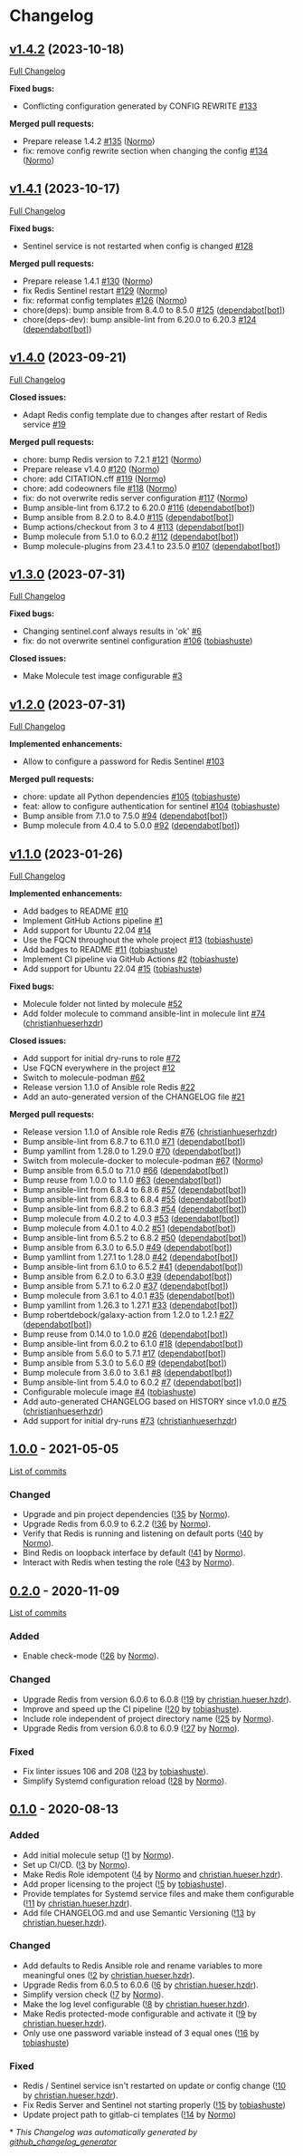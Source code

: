 # Changelog

## [v1.4.2](https://github.com/hifis-net/ansible-role-redis/tree/v1.4.2) (2023-10-18)

[Full Changelog](https://github.com/hifis-net/ansible-role-redis/compare/v1.4.1...v1.4.2)

**Fixed bugs:**

- Conflicting configuration generated by CONFIG REWRITE [\#133](https://github.com/hifis-net/ansible-role-redis/issues/133)

**Merged pull requests:**

- Prepare release 1.4.2 [\#135](https://github.com/hifis-net/ansible-role-redis/pull/135) ([Normo](https://github.com/Normo))
- fix: remove config rewrite section when changing the config [\#134](https://github.com/hifis-net/ansible-role-redis/pull/134) ([Normo](https://github.com/Normo))

## [v1.4.1](https://github.com/hifis-net/ansible-role-redis/tree/v1.4.1) (2023-10-17)

[Full Changelog](https://github.com/hifis-net/ansible-role-redis/compare/v1.4.0...v1.4.1)

**Fixed bugs:**

- Sentinel service is not restarted when config is changed [\#128](https://github.com/hifis-net/ansible-role-redis/issues/128)

**Merged pull requests:**

- Prepare release 1.4.1 [\#130](https://github.com/hifis-net/ansible-role-redis/pull/130) ([Normo](https://github.com/Normo))
- fix Redis Sentinel restart [\#129](https://github.com/hifis-net/ansible-role-redis/pull/129) ([Normo](https://github.com/Normo))
- fix: reformat config templates [\#126](https://github.com/hifis-net/ansible-role-redis/pull/126) ([Normo](https://github.com/Normo))
- chore\(deps\): bump ansible from 8.4.0 to 8.5.0 [\#125](https://github.com/hifis-net/ansible-role-redis/pull/125) ([dependabot[bot]](https://github.com/apps/dependabot))
- chore\(deps-dev\): bump ansible-lint from 6.20.0 to 6.20.3 [\#124](https://github.com/hifis-net/ansible-role-redis/pull/124) ([dependabot[bot]](https://github.com/apps/dependabot))

## [v1.4.0](https://github.com/hifis-net/ansible-role-redis/tree/v1.4.0) (2023-09-21)

[Full Changelog](https://github.com/hifis-net/ansible-role-redis/compare/v1.3.0...v1.4.0)

**Closed issues:**

- Adapt Redis config template due to changes after restart of Redis service [\#19](https://github.com/hifis-net/ansible-role-redis/issues/19)

**Merged pull requests:**

- chore: bump Redis version to 7.2.1 [\#121](https://github.com/hifis-net/ansible-role-redis/pull/121) ([Normo](https://github.com/Normo))
- Prepare release v1.4.0 [\#120](https://github.com/hifis-net/ansible-role-redis/pull/120) ([Normo](https://github.com/Normo))
- chore: add CITATION.cff [\#119](https://github.com/hifis-net/ansible-role-redis/pull/119) ([Normo](https://github.com/Normo))
- chore: add codeowners file [\#118](https://github.com/hifis-net/ansible-role-redis/pull/118) ([Normo](https://github.com/Normo))
- fix: do not overwrite redis server configuration [\#117](https://github.com/hifis-net/ansible-role-redis/pull/117) ([Normo](https://github.com/Normo))
- Bump ansible-lint from 6.17.2 to 6.20.0 [\#116](https://github.com/hifis-net/ansible-role-redis/pull/116) ([dependabot[bot]](https://github.com/apps/dependabot))
- Bump ansible from 8.2.0 to 8.4.0 [\#115](https://github.com/hifis-net/ansible-role-redis/pull/115) ([dependabot[bot]](https://github.com/apps/dependabot))
- Bump actions/checkout from 3 to 4 [\#113](https://github.com/hifis-net/ansible-role-redis/pull/113) ([dependabot[bot]](https://github.com/apps/dependabot))
- Bump molecule from 5.1.0 to 6.0.2 [\#112](https://github.com/hifis-net/ansible-role-redis/pull/112) ([dependabot[bot]](https://github.com/apps/dependabot))
- Bump molecule-plugins from 23.4.1 to 23.5.0 [\#107](https://github.com/hifis-net/ansible-role-redis/pull/107) ([dependabot[bot]](https://github.com/apps/dependabot))

## [v1.3.0](https://github.com/hifis-net/ansible-role-redis/tree/v1.3.0) (2023-07-31)

[Full Changelog](https://github.com/hifis-net/ansible-role-redis/compare/v1.2.0...v1.3.0)

**Fixed bugs:**

- Changing sentinel.conf always results in 'ok' [\#6](https://github.com/hifis-net/ansible-role-redis/issues/6)
- fix: do not overwrite sentinel configuration [\#106](https://github.com/hifis-net/ansible-role-redis/pull/106) ([tobiashuste](https://github.com/tobiashuste))

**Closed issues:**

- Make Molecule test image configurable [\#3](https://github.com/hifis-net/ansible-role-redis/issues/3)

## [v1.2.0](https://github.com/hifis-net/ansible-role-redis/tree/v1.2.0) (2023-07-31)

[Full Changelog](https://github.com/hifis-net/ansible-role-redis/compare/v1.1.0...v1.2.0)

**Implemented enhancements:**

- Allow to configure a password for Redis Sentinel [\#103](https://github.com/hifis-net/ansible-role-redis/issues/103)

**Merged pull requests:**

- chore: update all Python dependencies [\#105](https://github.com/hifis-net/ansible-role-redis/pull/105) ([tobiashuste](https://github.com/tobiashuste))
- feat: allow to configure authentication for sentinel [\#104](https://github.com/hifis-net/ansible-role-redis/pull/104) ([tobiashuste](https://github.com/tobiashuste))
- Bump ansible from 7.1.0 to 7.5.0 [\#94](https://github.com/hifis-net/ansible-role-redis/pull/94) ([dependabot[bot]](https://github.com/apps/dependabot))
- Bump molecule from 4.0.4 to 5.0.0 [\#92](https://github.com/hifis-net/ansible-role-redis/pull/92) ([dependabot[bot]](https://github.com/apps/dependabot))

## [v1.1.0](https://github.com/hifis-net/ansible-role-redis/tree/v1.1.0) (2023-01-26)

[Full Changelog](https://github.com/hifis-net/ansible-role-redis/compare/v1.0.0...v1.1.0)

**Implemented enhancements:**

- Add badges to README [\#10](https://github.com/hifis-net/ansible-role-redis/issues/10)
- Implement GitHub Actions pipeline [\#1](https://github.com/hifis-net/ansible-role-redis/issues/1)
- Add support for Ubuntu 22.04 [\#14](https://github.com/hifis-net/ansible-role-redis/issues/14)
- Use the FQCN throughout the whole project [\#13](https://github.com/hifis-net/ansible-role-redis/pull/13) ([tobiashuste](https://github.com/tobiashuste))
- Add badges to README [\#11](https://github.com/hifis-net/ansible-role-redis/pull/11) ([tobiashuste](https://github.com/tobiashuste))
- Implement CI pipeline via GitHub Actions [\#2](https://github.com/hifis-net/ansible-role-redis/pull/2) ([tobiashuste](https://github.com/tobiashuste))
- Add support for Ubuntu 22.04 [\#15](https://github.com/hifis-net/ansible-role-redis/pull/15) ([tobiashuste](https://github.com/tobiashuste))

**Fixed bugs:**

- Molecule folder not linted by molecule [\#52](https://github.com/hifis-net/ansible-role-redis/issues/52)
- Add folder molecule to command ansible-lint in molecule lint [\#74](https://github.com/hifis-net/ansible-role-redis/pull/74) ([christianhueserhzdr](https://github.com/christianhueserhzdr))

**Closed issues:**

- Add support for initial dry-runs to role [\#72](https://github.com/hifis-net/ansible-role-redis/issues/72)
- Use FQCN everywhere in the project [\#12](https://github.com/hifis-net/ansible-role-redis/issues/12)
- Switch to molecule-podman [\#62](https://github.com/hifis-net/ansible-role-redis/issues/62)
- Release version 1.1.0 of Ansible role Redis [\#22](https://github.com/hifis-net/ansible-role-redis/issues/22)
- Add an auto-generated version of the CHANGELOG file [\#21](https://github.com/hifis-net/ansible-role-redis/issues/21)

**Merged pull requests:**

- Release version 1.1.0 of Ansible role Redis [\#76](https://github.com/hifis-net/ansible-role-redis/pull/76) ([christianhueserhzdr](https://github.com/christianhueserhzdr))
- Bump ansible-lint from 6.8.7 to 6.11.0 [\#71](https://github.com/hifis-net/ansible-role-redis/pull/71) ([dependabot[bot]](https://github.com/apps/dependabot))
- Bump yamllint from 1.28.0 to 1.29.0 [\#70](https://github.com/hifis-net/ansible-role-redis/pull/70) ([dependabot[bot]](https://github.com/apps/dependabot))
- Switch from molecule-docker to molecule-podman [\#67](https://github.com/hifis-net/ansible-role-redis/pull/67) ([Normo](https://github.com/Normo))
- Bump ansible from 6.5.0 to 7.1.0 [\#66](https://github.com/hifis-net/ansible-role-redis/pull/66) ([dependabot[bot]](https://github.com/apps/dependabot))
- Bump reuse from 1.0.0 to 1.1.0 [\#63](https://github.com/hifis-net/ansible-role-redis/pull/63) ([dependabot[bot]](https://github.com/apps/dependabot))
- Bump ansible-lint from 6.8.4 to 6.8.6 [\#57](https://github.com/hifis-net/ansible-role-redis/pull/57) ([dependabot[bot]](https://github.com/apps/dependabot))
- Bump ansible-lint from 6.8.3 to 6.8.4 [\#55](https://github.com/hifis-net/ansible-role-redis/pull/55) ([dependabot[bot]](https://github.com/apps/dependabot))
- Bump ansible-lint from 6.8.2 to 6.8.3 [\#54](https://github.com/hifis-net/ansible-role-redis/pull/54) ([dependabot[bot]](https://github.com/apps/dependabot))
- Bump molecule from 4.0.2 to 4.0.3 [\#53](https://github.com/hifis-net/ansible-role-redis/pull/53) ([dependabot[bot]](https://github.com/apps/dependabot))
- Bump molecule from 4.0.1 to 4.0.2 [\#51](https://github.com/hifis-net/ansible-role-redis/pull/51) ([dependabot[bot]](https://github.com/apps/dependabot))
- Bump ansible-lint from 6.5.2 to 6.8.2 [\#50](https://github.com/hifis-net/ansible-role-redis/pull/50) ([dependabot[bot]](https://github.com/apps/dependabot))
- Bump ansible from 6.3.0 to 6.5.0 [\#49](https://github.com/hifis-net/ansible-role-redis/pull/49) ([dependabot[bot]](https://github.com/apps/dependabot))
- Bump yamllint from 1.27.1 to 1.28.0 [\#42](https://github.com/hifis-net/ansible-role-redis/pull/42) ([dependabot[bot]](https://github.com/apps/dependabot))
- Bump ansible-lint from 6.1.0 to 6.5.2 [\#41](https://github.com/hifis-net/ansible-role-redis/pull/41) ([dependabot[bot]](https://github.com/apps/dependabot))
- Bump ansible from 6.2.0 to 6.3.0 [\#39](https://github.com/hifis-net/ansible-role-redis/pull/39) ([dependabot[bot]](https://github.com/apps/dependabot))
- Bump ansible from 5.7.1 to 6.2.0 [\#37](https://github.com/hifis-net/ansible-role-redis/pull/37) ([dependabot[bot]](https://github.com/apps/dependabot))
- Bump molecule from 3.6.1 to 4.0.1 [\#35](https://github.com/hifis-net/ansible-role-redis/pull/35) ([dependabot[bot]](https://github.com/apps/dependabot))
- Bump yamllint from 1.26.3 to 1.27.1 [\#33](https://github.com/hifis-net/ansible-role-redis/pull/33) ([dependabot[bot]](https://github.com/apps/dependabot))
- Bump robertdebock/galaxy-action from 1.2.0 to 1.2.1 [\#27](https://github.com/hifis-net/ansible-role-redis/pull/27) ([dependabot[bot]](https://github.com/apps/dependabot))
- Bump reuse from 0.14.0 to 1.0.0 [\#26](https://github.com/hifis-net/ansible-role-redis/pull/26) ([dependabot[bot]](https://github.com/apps/dependabot))
- Bump ansible-lint from 6.0.2 to 6.1.0 [\#18](https://github.com/hifis-net/ansible-role-redis/pull/18) ([dependabot[bot]](https://github.com/apps/dependabot))
- Bump ansible from 5.6.0 to 5.7.1 [\#17](https://github.com/hifis-net/ansible-role-redis/pull/17) ([dependabot[bot]](https://github.com/apps/dependabot))
- Bump ansible from 5.3.0 to 5.6.0 [\#9](https://github.com/hifis-net/ansible-role-redis/pull/9) ([dependabot[bot]](https://github.com/apps/dependabot))
- Bump molecule from 3.6.0 to 3.6.1 [\#8](https://github.com/hifis-net/ansible-role-redis/pull/8) ([dependabot[bot]](https://github.com/apps/dependabot))
- Bump ansible-lint from 5.4.0 to 6.0.2 [\#7](https://github.com/hifis-net/ansible-role-redis/pull/7) ([dependabot[bot]](https://github.com/apps/dependabot))
- Configurable molecule image [\#4](https://github.com/hifis-net/ansible-role-redis/pull/4) ([tobiashuste](https://github.com/tobiashuste))
- Add auto-generated CHANGELOG based on HISTORY since v1.0.0 [\#75](https://github.com/hifis-net/ansible-role-redis/pull/75) ([christianhueserhzdr](https://github.com/christianhueserhzdr))
- Add support for initial dry-runs [\#73](https://github.com/hifis-net/ansible-role-redis/pull/73) ([christianhueserhzdr](https://github.com/christianhueserhzdr))

## [1.0.0](https://gitlab.com/hifis/ansible/redis-role/-/releases/v1.0.0) - 2021-05-05

[List of commits](https://gitlab.com/hifis/ansible/redis-role/-/compare/v0.2.0...v1.0.0)

### Changed

- Upgrade and pin project dependencies
  ([!35](https://gitlab.com/hifis/ansible/redis-role/-/merge_requests/35) 
  by [Normo](https://gitlab.com/Normo)).
- Upgrade Redis from 6.0.9 to 6.2.2
  ([!36](https://gitlab.com/hifis/ansible/redis-role/-/merge_requests/36)
  by [Normo](https://gitlab.com/Normo)).
- Verify that Redis is running and listening on default ports
  ([!40](https://gitlab.com/hifis/ansible/redis-role/-/merge_requests/40)
  by [Normo](https://gitlab.com/Normo)).
- Bind Redis on loopback interface by default
  ([!41](https://gitlab.com/hifis/ansible/redis-role/-/merge_requests/41)
  by [Normo](https://gitlab.com/Normo)).
- Interact with Redis when testing the role
  ([!43](https://gitlab.com/hifis/ansible/redis-role/-/merge_requests/43)
  by [Normo](https://gitlab.com/Normo)).

## [0.2.0](https://gitlab.com/hifis/ansible/redis-role/-/releases/v0.2.0) - 2020-11-09

[List of commits](https://gitlab.com/hifis/ansible/redis-role/-/compare/v0.1.0...v0.2.0)

### Added

- Enable check-mode
  ([!26](https://gitlab.com/hifis/ansible/redis-role/-/merge_requests/26)
  by [Normo](https://gitlab.com/Normo)).

### Changed

- Upgrade Redis from version 6.0.6 to 6.0.8
  ([!19](https://gitlab.com/hifis/ansible/redis-role/-/merge_requests/19) 
  by [christian.hueser.hzdr](https://gitlab.com/christian.hueser.hzdr)).
- Improve and speed up the CI pipeline
  ([!20](https://gitlab.com/hifis/ansible/redis-role/-/merge_requests/20) 
  by [tobiashuste](https://gitlab.com/tobiashuste)).
- Include role independent of project directory name
  ([!25](https://gitlab.com/hifis/ansible/redis-role/-/merge_requests/25)
  by [Normo](https://gitlab.com/Normo)).
- Upgrade Redis from version 6.0.8 to 6.0.9
  ([!27](https://gitlab.com/hifis/ansible/redis-role/-/merge_requests/27) 
  by [Normo](https://gitlab.com/Normo)).

### Fixed

- Fix linter issues 106 and 208
  ([!23](https://gitlab.com/hifis/ansible/redis-role/-/merge_requests/23) 
  by [tobiashuste](https://gitlab.com/tobiashuste)).
- Simplify Systemd configuration reload
  ([!28](https://gitlab.com/hifis/ansible/redis-role/-/merge_requests/28)
  by [Normo](https://gitlab.com/Normo)).

## [0.1.0](https://gitlab.com/hifis/ansible/redis-role/-/releases/v0.1.0) - 2020-08-13

### Added

- Add initial molecule setup
  ([!1](https://gitlab.com/hifis/ansible/redis-role/-/merge_requests/1) 
  by [Normo](https://gitlab.com/Normo)).
- Set up CI/CD.
  ([!3](https://gitlab.com/hifis/ansible/redis-role/-/merge_requests/3)
  by [Normo](https://gitlab.com/Normo)).
- Make Redis Role idempotent
  ([!4](https://gitlab.com/hifis/ansible/redis-role/-/merge_requests/4)
  by [Normo](https://gitlab.com/Normo) and [christian.hueser.hzdr](https://gitlab.com/christian.hueser.hzdr)).
- Add proper licensing to the project
  ([!5](https://gitlab.com/hifis/ansible/redis-role/-/merge_requests/5)
  by [tobiashuste](https://gitlab.com/tobiashuste)).
- Provide templates for Systemd service files and make them configurable
  ([!11](https://gitlab.com/hifis/ansible/redis-role/-/merge_requests/11)
  by [christian.hueser.hzdr](https://gitlab.com/christian.hueser.hzdr)).
- Add file CHANGELOG.md and use Semantic Versioning
  ([!13](https://gitlab.com/hifis/ansible/redis-role/-/merge_requests/13)
  by [christian.hueser.hzdr](https://gitlab.com/christian.hueser.hzdr)).

### Changed

- Add defaults to Redis Ansible role and rename variables to more meaningful ones
  ([!2](https://gitlab.com/hifis/ansible/redis-role/-/merge_requests/2)
  by [christian.hueser.hzdr](https://gitlab.com/christian.hueser.hzdr)).
- Upgrade Redis from 6.0.5 to 6.0.6
  ([!6](https://gitlab.com/hifis/ansible/redis-role/-/merge_requests/6)
  by [christian.hueser.hzdr](https://gitlab.com/christian.hueser.hzdr)).
- Simplify version check
  ([!7](https://gitlab.com/hifis/ansible/redis-role/-/merge_requests/7)
  by [Normo](https://gitlab.com/Normo)).
- Make the log level configurable
  ([!8](https://gitlab.com/hifis/ansible/redis-role/-/merge_requests/8)
  by [christian.hueser.hzdr](https://gitlab.com/christian.hueser.hzdr)).
- Make Redis protected-mode configurable and activate it
  ([!9](https://gitlab.com/hifis/ansible/redis-role/-/merge_requests/9)
  by [christian.hueser.hzdr](https://gitlab.com/christian.hueser.hzdr)).
- Only use one password variable instead of 3 equal ones
  ([!16](https://gitlab.com/hifis/ansible/redis-role/-/merge_requests/16)
  by [tobiashuste](https://gitlab.com/tobiashuste))

### Fixed

- Redis / Sentinel service isn't restarted on update or config change
  ([!10](https://gitlab.com/hifis/ansible/redis-role/-/merge_requests/10)
  by [christian.hueser.hzdr](https://gitlab.com/christian.hueser.hzdr)).
- Fix Redis Server and Sentinel not starting properly
  ([!15](https://gitlab.com/hifis/ansible/redis-role/-/merge_requests/15)
  by [tobiashuste](https://gitlab.com/tobiashuste))
- Update project path to gitlab-ci templates
  ([!14](https://gitlab.com/hifis/ansible/redis-role/-/merge_requests/14)
  by [Normo](https://gitlab.com/Normo))


\* *This Changelog was automatically generated by [github_changelog_generator](https://github.com/github-changelog-generator/github-changelog-generator)*
